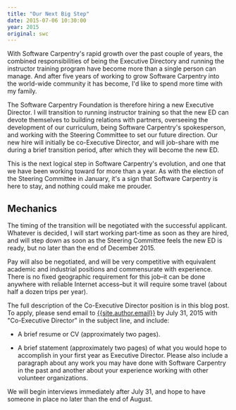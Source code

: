 ```yaml
---
title: "Our Next Big Step"
date: 2015-07-06 10:30:00
year: 2015
original: swc
---
```

<p>
  With Software Carpentry's rapid growth over the past couple of years,
  the combined responsibilities of being the Executive Directory and running the instructor training program
  have become more than a single person can manage.
  And after five years of working to grow Software Carpentry into the world-wide community it has become,
  I'd like to spend more time with my family.
</p>
<p>
  The Software Carpentry Foundation is therefore
  hiring a new Executive Director.
  I will transition to running instructor training
  so that the new ED can devote themselves to building relations with partners,
  overseeing the development of our curriculum,
  being Software Carpentry's spokesperson,
  and working with the Steering Committee to set our future direction.
  Our new hire will initially be co-Executive Director,
  and will job-share with me during a brief transition period,
  after which they will become the new ED.
</p>
<p>
  This is the next logical step in Software Carpentry's evolution,
  and one that we have been working toward for more than a year.
  As with the election of the Steering Committee in January,
  it's a sign that Software Carpentry is here to stay,
  and nothing could make me prouder.
</p>
<h2>Mechanics</h2>
<p>
  The timing of the transition will be negotiated with the successful applicant.
  Whatever is decided,
  I will start working part-time as soon as they are hired,
  and will step down as soon as the Steering Committee feels the new ED is ready,
  but no later than the end of December 2015.
</p>
<p>
  Pay will also be negotiated,
  and will be very competitive with equivalent academic and industrial positions and commensurate with experience.
  There is no fixed geographic requirement for this job–it can be done anywhere with reliable Internet access–but
  it will require some travel (about half a dozen trips per year).
</p>
<p>
  The full description of the Co-Executive Director position is in
  this blog post.
  To apply, please send email to <a href="mailto:{{site.author.email}}">{{site.author.email}}</a> by July 31, 2015
  with "Co-Executive Director" in the subject line, and include:
</p>
<ul>
  <li>
    <p>
      A brief resume or CV (approximately two pages).
    </p>
  </li>
  <li>
    <p>
      A brief statement (approximately two pages) of what you would hope to accomplish in your first year as Executive Director.
      Please also include a paragraph about any work you may have done with Software Carpentry in the past
      and another about your experience working with other volunteer organizations.
    </p>
  </li>
</ul>
<p>
  We will begin interviews immediately after July 31, and hope to have someone in place no later than the end of August.
</p>
